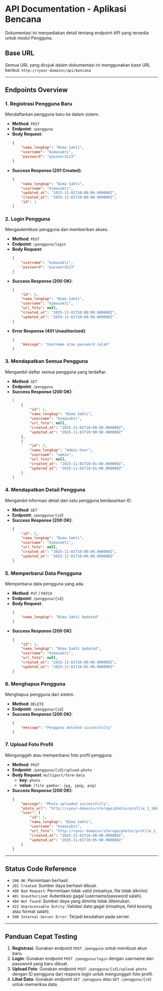 # API Documentation - Aplikasi Bencana

Dokumentasi ini menyediakan detail tentang endpoint API yang tersedia untuk modul Pengguna.

## Base URL

Semua URL yang dirujuk dalam dokumentasi ini menggunakan base URL berikut:
`http://<your-domain>/api/bencana`

---

## Endpoints Overview

### 1. Registrasi Pengguna Baru
Mendaftarkan pengguna baru ke dalam sistem.

- **Method**: `POST`
- **Endpoint**: `/pengguna`
- **Body Request**:
  ```json
  {
      "nama_lengkap": "Bima Sakti",
      "username": "bimasakti",
      "password": "password123"
  }
  ```
- **Success Response (201 Created)**:
  ```json
  {
      "nama_lengkap": "Bima Sakti",
      "username": "bimasakti",
      "updated_at": "2025-11-01T10:00:00.000000Z",
      "created_at": "2025-11-01T10:00:00.000000Z",
      "id": 1
  }
  ```

### 2. Login Pengguna
Mengautentikasi pengguna dan memberikan akses.

- **Method**: `POST`
- **Endpoint**: `/pengguna/login`
- **Body Request**:
  ```json
  {
      "username": "bimasakti",
      "password": "password123"
  }
  ```
- **Success Response (200 OK)**:
  ```json
  {
      "id": 1,
      "nama_lengkap": "Bima Sakti",
      "username": "bimasakti",
      "url_foto": null,
      "created_at": "2025-11-01T10:00:00.000000Z",
      "updated_at": "2025-11-01T10:00:00.000000Z"
  }
  ```
- **Error Response (401 Unauthorized)**:
  ```json
  {
      "message": "Username atau password salah"
  }
  ```

### 3. Mendapatkan Semua Pengguna
Mengambil daftar semua pengguna yang terdaftar.

- **Method**: `GET`
- **Endpoint**: `/pengguna`
- **Success Response (200 OK)**:
  ```json
  [
      {
          "id": 1,
          "nama_lengkap": "Bima Sakti",
          "username": "bimasakti",
          "url_foto": null,
          "created_at": "2025-11-01T10:00:00.000000Z",
          "updated_at": "2025-11-01T10:00:00.000000Z"
      },
      {
          "id": 2,
          "nama_lengkap": "Admin User",
          "username": "admin",
          "url_foto": null,
          "created_at": "2025-11-01T10:01:00.000000Z",
          "updated_at": "2025-11-01T10:01:00.000000Z"
      }
  ]
  ```

### 4. Mendapatkan Detail Pengguna
Mengambil informasi detail dari satu pengguna berdasarkan ID.

- **Method**: `GET`
- **Endpoint**: `/pengguna/{id}`
- **Success Response (200 OK)**:
  ```json
  {
      "id": 1,
      "nama_lengkap": "Bima Sakti",
      "username": "bimasakti",
      "url_foto": null,
      "created_at": "2025-11-01T10:00:00.000000Z",
      "updated_at": "2025-11-01T10:00:00.000000Z"
  }
  ```

### 5. Memperbarui Data Pengguna
Memperbarui data pengguna yang ada.

- **Method**: `PUT` / `PATCH`
- **Endpoint**: `/pengguna/{id}`
- **Body Request**:
  ```json
  {
      "nama_lengkap": "Bima Sakti Updated"
  }
  ```
- **Success Response (200 OK)**:
  ```json
  {
      "id": 1,
      "nama_lengkap": "Bima Sakti Updated",
      "username": "bimasakti",
      "url_foto": null,
      "created_at": "2025-11-01T10:00:00.000000Z",
      "updated_at": "2025-11-01T10:05:00.000000Z"
  }
  ```

### 6. Menghapus Pengguna
Menghapus pengguna dari sistem.

- **Method**: `DELETE`
- **Endpoint**: `/pengguna/{id}`
- **Success Response (200 OK)**:
  ```json
  {
      "message": "Pengguna deleted successfully"
  }
  ```

### 7. Upload Foto Profil
Mengunggah atau memperbarui foto profil pengguna.

- **Method**: `POST`
- **Endpoint**: `/pengguna/{id}/upload-photo`
- **Body Request**: `multipart/form-data`
  - **key**: `photo`
  - **value**: `[file gambar: jpg, jpeg, png]`
- **Success Response (200 OK)**:
  ```json
  {
      "message": "Photo uploaded successfully",
      "photo_url": "http://<your-domain>/storage/photos/profile_1_1667304300.png",
      "user": {
          "id": 1,
          "nama_lengkap": "Bima Sakti",
          "username": "bimasakti",
          "url_foto": "http://<your-domain>/storage/photos/profile_1_1667304300.png",
          "created_at": "2025-11-01T10:00:00.000000Z",
          "updated_at": "2025-11-01T10:05:00.000000Z"
      }
  }
  ```

---

## Status Code Reference

- `200 OK`: Permintaan berhasil.
- `201 Created`: Sumber daya berhasil dibuat.
- `400 Bad Request`: Permintaan tidak valid (misalnya, file tidak dikirim).
- `401 Unauthorized`: Autentikasi gagal (username/password salah).
- `404 Not Found`: Sumber daya yang diminta tidak ditemukan.
- `422 Unprocessable Entity`: Validasi data gagal (misalnya, field kosong atau format salah).
- `500 Internal Server Error`: Terjadi kesalahan pada server.

---

## Panduan Cepat Testing

1.  **Registrasi**: Gunakan endpoint `POST /pengguna` untuk membuat akun baru.
2.  **Login**: Gunakan endpoint `POST /pengguna/login` dengan username dan password yang baru dibuat.
3.  **Upload Foto**: Gunakan endpoint `POST /pengguna/{id}/upload-photo` dengan ID pengguna dari respons login untuk mengunggah foto profil.
4.  **Lihat Data**: Gunakan endpoint `GET /pengguna` atau `GET /pengguna/{id}` untuk memeriksa data.
